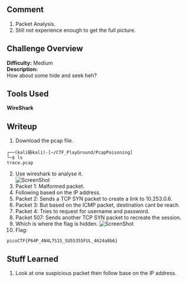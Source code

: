 ## Comment  
1. Packet Analysis.  
2. Still not experience enough to get the full picture.  

## Challenge Overview  
**Difficulty:** Medium  
**Description:**  
How about some hide and seek heh?
## Tools Used  
**WireShark**

## Writeup  
1. Download the pcap file.
```
┌──(kali㉿kali)-[~/CTF_PlayGround/PcapPoisoning]
└─$ ls
trace.pcap
```
2. Use wireshark to analyse it.  
![ScreenShot](https://imgur.com/4JcbVgm.png)
3. Packet 1: Malformed packet.  
4. Following based on the IP address.  
5. Packet 2: Sends a TCP SYN packet to create a link to 10.253.0.6.  
6. Packet 3: But based on the ICMP packet, destination cant be reach.  
7. Packet 4: Tries to request for username and password.  
8. Packet 507: Sends another TCP SYN packet to recreate the session.
9. Which is where the flag is hidden.
![ScreenShot](https://imgur.com/w6CYO5d.png)
10. Flag:
```
picoCTF{P64P_4N4L7S1S_SU55355FUL_4624a8b6}
```

## Stuff Learned  
1. Look at one suspicious packet then follow base on the IP address.  


